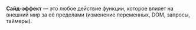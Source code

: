 **Сайд-эффект** — это любое действие функции, которое влияет на внешний мир за её пределами (изменение переменных, DOM, запросы, таймеры).